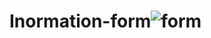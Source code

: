 # Inormation-form![form](https://user-images.githubusercontent.com/59481237/201470342-9aa65ff8-8850-4f58-92fb-a2e4597ebfaa.png)
